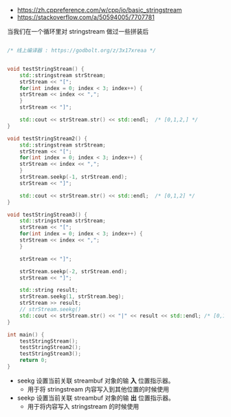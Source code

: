 

- https://zh.cppreference.com/w/cpp/io/basic_stringstream
- https://stackoverflow.com/a/50594005/7707781

当我们在一个循环里对 stringstream 做过一些拼装后 

```c++

/* 线上编译器 : https://godbolt.org/z/3x17xreaa */


void testStringStream() {
    std::stringstream strStream;
    strStream << "[";
    for(int index = 0; index < 3; index++) {
    strStream << index << ",";
    }
    strStream << "]";  

    std::cout << strStream.str() << std::endl;  /* [0,1,2,] */
}

void testStringStream2() {
    std::stringstream strStream;
    strStream << "[";
    for(int index = 0; index < 3; index++) {
    strStream << index << ",";
    }
    strStream.seekp(-1, strStream.end);
    strStream << "]"; 

    std::cout << strStream.str() << std::endl;  /* [0,1,2] */
}

void testStringStream3() {
    std::stringstream strStream;
    strStream << "[";
    for(int index = 0; index < 3; index++) {
    strStream << index << ",";
    }

    strStream << "]"; 

    strStream.seekp(-2, strStream.end);
    strStream << "]";

    std::string result;
    strStream.seekg(1, strStream.beg);
    strStream >> result;
    // strStream.seekg()
    std::cout << strStream.str() << "|" << result << std::endl; /* [0,1,2]]|0,1,2]] */
}

int main() {
    testStringStream();
    testStringStream2();
    testStringStream3();
    return 0;
}
```


- seekg 设置当前关联 streambuf 对象的输 **入** 位置指示器。
  - 用于将 stringstream 内容写入到其他位置的时候使用 
- seekp 设置当前关联 streambuf 对象的输 **出** 位置指示器。
  - 用于将内容写入 stringstream 的时候使用


